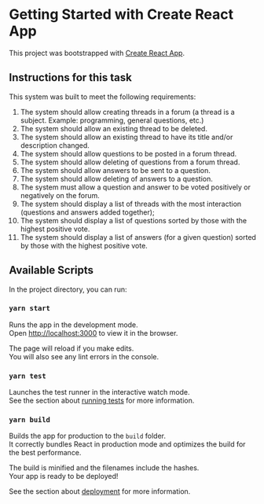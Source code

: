 # Getting Started with Create React App

This project was bootstrapped with [Create React App](https://github.com/facebook/create-react-app).

## Instructions for this task

This system was built to meet the following requirements:

1. The system should allow creating threads in a forum (a thread is a subject. Example: programming, general questions, etc.)
2. The system should allow an existing thread to be deleted.
3. The system should allow an existing thread to have its title and/or description changed.
4. The system should allow questions to be posted in a forum thread.
5. The system should allow deleting of questions from a forum thread.
6. The system should allow answers to be sent to a question.
7. The system should allow deleting of answers to a question.
8. The system must allow a question and answer to be voted positively or negatively on the forum.
9. The system should display a list of threads with the most interaction (questions and answers added together);
10. The system should display a list of questions sorted by those with the highest positive vote.
11. The system should display a list of answers (for a given question) sorted by those with the highest positive vote.

## Available Scripts

In the project directory, you can run:

### `yarn start`

Runs the app in the development mode.\
Open [http://localhost:3000](http://localhost:3000) to view it in the browser.

The page will reload if you make edits.\
You will also see any lint errors in the console.

### `yarn test`

Launches the test runner in the interactive watch mode.\
See the section about [running tests](https://facebook.github.io/create-react-app/docs/running-tests) for more information.

### `yarn build`

Builds the app for production to the `build` folder.\
It correctly bundles React in production mode and optimizes the build for the best performance.

The build is minified and the filenames include the hashes.\
Your app is ready to be deployed!

See the section about [deployment](https://facebook.github.io/create-react-app/docs/deployment) for more information.
